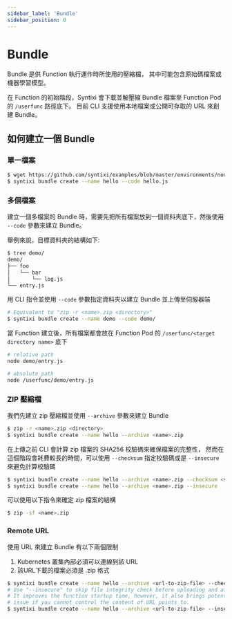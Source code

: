 ```yaml
---
sidebar_label: 'Bundle'
sidebar_position: 0
---
```


# Bundle

Bundle 是供 Function 執行運作時所使用的壓縮檔，
其中可能包含原始碼檔案或機器學習模型。

在 Function 的初始階段，Syntixi 會下載並解壓縮 Bundle 檔案至 Function Pod 的 `/userfunc` 路徑底下。
目前 CLI 支援使用本地檔案或公開可存取的 URL 來創建 Bundle。

## 如何建立一個 Bundle

### 單一檔案

```bash
$ wget https://github.com/syntixi/examples/blob/master/environments/nodejs/hello.js
$ syntixi bundle create --name hello --code hello.js
```

### 多個檔案

建立一個多檔案的 Bundle 時，需要先把所有檔案放到一個資料夾底下，然後使用 `--code` 參數來建立 Bundle。

舉例來說，目標資料夾的結構如下:

```bash
$ tree demo/                                                                                                                                                                                                                                                                                    15:21:35
demo/
├── foo
│   └── bar
│       └── log.js
└── entry.js
```
用 CLI 指令並使用 `--code` 參數指定資料夾以建立 Bundle 並上傳至伺服器端

```bash
# Equivalent to "zip -r <name>.zip <directory>"  
$ syntixi bundle create --name demo --code demo/
```
當 Function 建立後，所有檔案都會放在 Function Pod 的 `/userfunc/<target directory name>` 底下

```bash
# relative path
node demo/entry.js

# absolute path
node /userfunc/demo/entry.js 
```

### ZIP 壓縮檔

我們先建立 zip 壓縮檔並使用 `--archive` 參數來建立 Bundle
```bash
$ zip -r <name>.zip <directory>
$ syntixi bundle create --name hello --archive <name>.zip
```
在上傳之前 CLI 會計算 zip 檔案的 SHA256 校驗碼來確保檔案的完整性，
然而在這個階段會耗費較長的時間，可以使用 `--checksum` 指定校驗碼或是 `--insecure` 來避免計算校驗碼

```bash
$ syntixi bundle create --name hello --archive <name>.zip --checksum <sha256-checksum>
$ syntixi bundle create --name hello --archive <name>.zip --insecure
```

可以使用以下指令來確定 zip 檔案的結構

```bash
$ zip -sf <name>.zip
```

### Remote URL

使用 URL 來建立 Bundle 有以下兩個限制

1. Kubernetes 叢集內部必須可以連線到該 URL
2. 該URL下載的檔案必須是 .zip 格式

```bash
$ syntixi bundle create --name hello --archive <url-to-zip-file> --checksum <sha256-checksum>
# Use "--insecure" to skip file integrity check before uploading and after downloading.
# It improves the function startup time, however, it also brings potential security 
# issue if you cannot control the content of URL points to.
$ syntixi bundle create --name hello --archive <url-to-zip-file> --insecure
```
